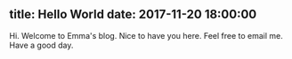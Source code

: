 title: Hello World
date: 2017-11-20 18:00:00
---
Hi.
Welcome to Emma's blog.
Nice to have you here.
Feel free to email me.
Have a good day.
